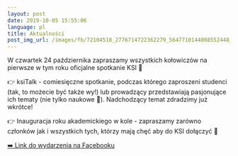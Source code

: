 ```yaml
---
layout: post
date: 2019-10-05 15:55:06
language: pl
title: Aktualności
post_img_url: /images/fb/72104518_2776714722362279_5647710144008552448_o.jpg
---
```


W czwartek 24 października zapraszamy wszystkich kołowiczów na pierwsze w tym roku oficjalne spotkanie KSI 📅

👉 ksiTalk - comiesięczne spotkanie, podczas którego zaproszeni studenci (tak, to możecie być także wy!) lub prowadzący przedstawiają pasjonujące ich tematy (nie tylko naukowe 🧠). Nadchodzący temat zdradzimy już wkrótce!

👉 Inauguracja roku akademickiego w kole - zapraszamy zarówno członków jak i wszystkich tych, którzy mają chęć aby do KSI dołączyć 🤖

 <a href="https://www.facebook.com/events/537882576947038/">➡️ Link do wydarzenia na Facebooku</a>